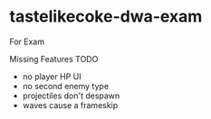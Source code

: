 # tastelikecoke-dwa-exam
For Exam

Missing Features TODO
- no player HP UI
- no second enemy type
- projectiles don't despawn
- waves cause a frameskip